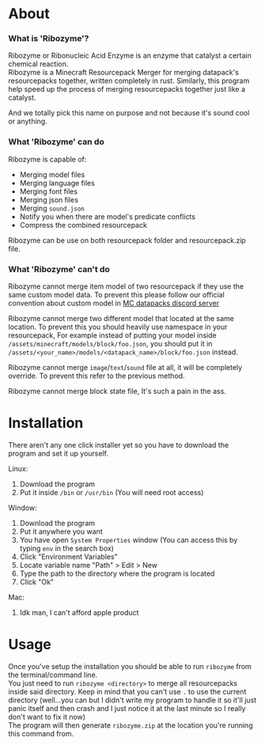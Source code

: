 # About
### What is 'Ribozyme'?
Ribozyme or Ribonucleic Acid Enzyme is an enzyme that catalyst a certain chemical reaction.  
Ribozyme is a Minecraft Resourcepack Merger for merging datapack's resourcepacks together, written completely in rust.
Similarly, this program help speed up the process of merging resourcepacks together just like a catalyst.

And we totally pick this name on purpose and not because it's sound cool or anything.
### What 'Ribozyme' can do
Ribozyme is capable of:
- Merging model files
- Merging language files
- Merging font files
- Merging json files
- Merging `sound.json`
- Notify you when there are model's predicate conflicts
- Compress the combined resourcepack

Ribozyme can be use on both resourcepack folder and resourcepack.zip file.
### What 'Ribozyme' can't do
Ribozyme cannot merge item model of two resourcepack if they use the same custom model data.
To prevent this please follow our official convention about custom model in [MC datapacks discord server](https://discord.gg/rMnEDDQ)

Ribozyme cannot merge two different model that located at the same location.
To prevent this you should heavily use namespace in your resourcepack, For example instead of putting your model inside `/assets/minecraft/models/block/foo.json`, you should put it in `/assets/<your_name>/models/<datapack_name>/block/foo.json` instead.

Ribozyme cannot merge `image`/`text`/`sound` file at all, it will be completely override.
To prevent this refer to the previous method.

Ribozyme cannot merge block state file, It's such a pain in the ass.

# Installation
There aren't any one click installer yet so you have to download the program and set it up yourself.

Linux:
1) Download the program
2) Put it inside `/bin` or `/usr/bin` (You will need root access)

Window:
1) Download the program
2) Put it anywhere you want
3) You have open `System Properties` window (You can access this by typing `env` in the search box)
4) Click "Environment Variables"
5) Locate variable name "Path" > Edit > New
6) Type the path to the directory where the program is located
7) Click "Ok"

Mac:
1) Idk man, I can't afford apple product

# Usage
Once you've setup the installation you should be able to run `ribozyme` from the terminal/command line.  
You just need to run `ribozyme <directory>` to merge all resourcepacks inside said directory. Keep in mind that you can't use `.` to use the current directory (well...you can but I didn't write my program to handle it so it'll just panic itself and then crash and I just notice it at the last minute so I really don't want to fix it now)  
The program will then generate `ribozyme.zip` at the location you're running this command from.
